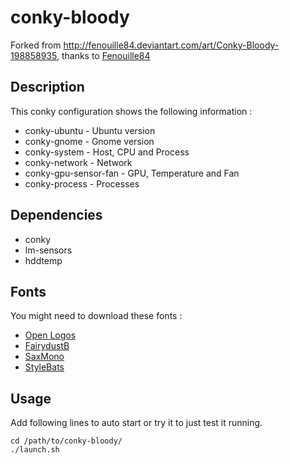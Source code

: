 conky-bloody
============

Forked from http://fenouille84.deviantart.com/art/Conky-Bloody-198858935, thanks to [Fenouille84](http://fenouille84.deviantart.com/)

Description
-----------

This conky configuration shows the following information :

* conky-ubuntu - Ubuntu version
* conky-gnome - Gnome version
* conky-system - Host, CPU and Process
* conky-network - Network
* conky-gpu-sensor-fan - GPU, Temperature and Fan
* conky-process - Processes

Dependencies
------------

* conky
* lm-sensors
* hddtemp

Fonts
-----

You might need to download these fonts :

* [Open Logos](http://www.dafont.com/openlogos.font)
* [FairydustB](http://www.dafont.com/fairydustb.font)
* [SaxMono](http://www.dafont.com/saxmono.font)
* [StyleBats](http://www.dafont.com/style-bats.font)

Usage
-----

Add following lines to auto start or try it to just test it running.

    cd /path/to/conky-bloody/
    ./launch.sh
